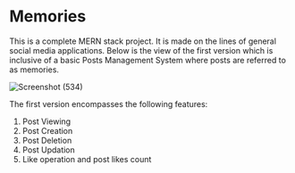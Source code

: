 # Memories

This is a complete MERN stack project.
It is made on the lines of general social media applications.
Below is the view of the first version which is inclusive of a basic Posts Management System where posts are referred to as memories.

![Screenshot (534)](https://user-images.githubusercontent.com/59742478/187433639-5744afe8-8b1a-44b4-9a71-9d970e143159.png)

The first version encompasses the following features:
1. Post Viewing
2. Post Creation
3. Post Deletion
4. Post Updation
5. Like operation and post likes count

<!-- The subsequent version implements user authentication alongside pagination, search and comments on post feature. -->
